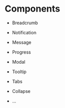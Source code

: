# Components

* Breadcrumb

* Notification

* Message

* Progress

* Modal

* Tooltip

* Tabs

* Collapse

* ...
